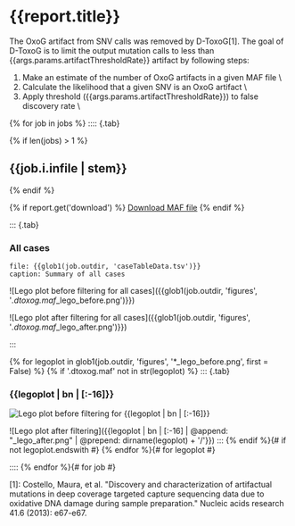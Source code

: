 # {{report.title}}

The OxoG artifact from SNV calls was removed by D-ToxoG[1]. The goal of D-ToxoG is to limit the output mutation calls to less than {{args.params.artifactThresholdRate}} artifact by following steps:

1. Make an estimate of the number of OxoG artifacts in a given MAF file \
2. Calculate the likelihood that a given SNV is an OxoG artifact \
3. Apply threshold ({{args.params.artifactThresholdRate}}) to false discovery rate \

{% for job in jobs %}
:::: {.tab}

{% if len(jobs) > 1 %}
## {{job.i.infile | stem}}
{% endif %}

{% if report.get('download') %}
[Download MAF file]({{job.o.outfile}} "file-download")
{% endif %}

::: {.tab}
### All cases
```table
file: {{glob1(job.outdir, 'caseTableData.tsv')}}
caption: Summary of all cases
```

![Lego plot before filtering for all cases]({{glob1(job.outdir, 'figures', '*.dtoxog.maf*_lego_before.png')}})

![Lego plot after filtering for all cases]({{glob1(job.outdir, 'figures', '*.dtoxog.maf*_lego_after.png')}})

:::

{% for legoplot in glob1(job.outdir, 'figures', '*_lego_before.png', first = False) %}
{% 	if '.dtoxog.maf' not in str(legoplot) %}
::: {.tab}
### {{legoplot | bn | [:-16]}}

![Lego plot before filtering for {{legoplot | bn | [:-16]}}]({{legoplot}})


![Lego plot after filtering]({{legoplot | bn | [:-16] | @append: "_lego_after.png" | @prepend: dirname(legoplot) + '/'}})
:::
{% 	endif %}{# if not legoplot.endswith #}
{% endfor %}{# for legoplot #}

::::
{% endfor %}{# for job #}

[1]: Costello, Maura, et al. "Discovery and characterization of artifactual mutations in deep coverage targeted capture sequencing data due to oxidative DNA damage during sample preparation." Nucleic acids research 41.6 (2013): e67-e67.
